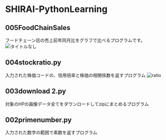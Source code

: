 # SHIRAI-PythonLearning
 
## 005FoodChainSales
フードチェーン店の売上前年同月比をグラフで比べるプログラムです。
![タイトルなし](https://user-images.githubusercontent.com/20613753/83940932-4187e180-a822-11ea-902c-560f330e2c2b.gif)

## 004stockratio.py
入力された株価コードの、信用倍率と株価の相関係数を返すプログラム
![ratio](https://user-images.githubusercontent.com/20613753/83940448-06d07a00-a81f-11ea-8342-2c835cebb777.gif)

## 003download 2.py
対象のHPの画像データ全てをダウンロードしてzipにまとめるプログラム

## 002primenumber.py
入力された数字の範囲で素数を返すプログラム
